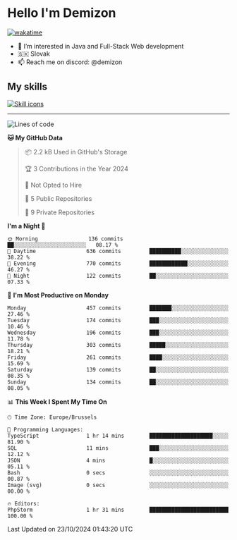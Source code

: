 # Hello I'm Demizon
[![wakatime](https://wakatime.com/badge/user/6ad1949f-d6d7-44f9-9eee-c35e54cc499b.svg)](https://wakatime.com/@6ad1949f-d6d7-44f9-9eee-c35e54cc499b)
- 👀 I’m interested in Java and Full-Stack Web development
- 🇸🇰 Slovak
- 📫 Reach me on discord: @demizon

## My skills
[![Skill icons](https://skillicons.dev/icons?i=java,js,ts,html,css,react,nextjs,tailwind,supabase,py,git,docker,linux,mysql,postgres,mongo&theme=dark)](https://github.com/Demizon3433)

---

<!--START_SECTION:waka-->
![Lines of code](https://img.shields.io/badge/From%20Hello%20World%20I%27ve%20Written-484.3%20thousand%20lines%20of%20code-blue)

**🐱 My GitHub Data** 

> 📦 2.2 kB Used in GitHub's Storage 
 > 
> 🏆 3 Contributions in the Year 2024
 > 
> 🚫 Not Opted to Hire
 > 
> 📜 5 Public Repositories 
 > 
> 🔑 9 Private Repositories 
 > 
**I'm a Night 🦉** 

```text
🌞 Morning                136 commits         ██░░░░░░░░░░░░░░░░░░░░░░░   08.17 % 
🌆 Daytime                636 commits         ██████████░░░░░░░░░░░░░░░   38.22 % 
🌃 Evening                770 commits         ████████████░░░░░░░░░░░░░   46.27 % 
🌙 Night                  122 commits         ██░░░░░░░░░░░░░░░░░░░░░░░   07.33 % 
```
📅 **I'm Most Productive on Monday** 

```text
Monday                   457 commits         ███████░░░░░░░░░░░░░░░░░░   27.46 % 
Tuesday                  174 commits         ███░░░░░░░░░░░░░░░░░░░░░░   10.46 % 
Wednesday                196 commits         ███░░░░░░░░░░░░░░░░░░░░░░   11.78 % 
Thursday                 303 commits         █████░░░░░░░░░░░░░░░░░░░░   18.21 % 
Friday                   261 commits         ████░░░░░░░░░░░░░░░░░░░░░   15.69 % 
Saturday                 139 commits         ██░░░░░░░░░░░░░░░░░░░░░░░   08.35 % 
Sunday                   134 commits         ██░░░░░░░░░░░░░░░░░░░░░░░   08.05 % 
```


📊 **This Week I Spent My Time On** 

```text
🕑︎ Time Zone: Europe/Brussels

💬 Programming Languages: 
TypeScript               1 hr 14 mins        ████████████████████░░░░░   81.90 % 
SQL                      11 mins             ███░░░░░░░░░░░░░░░░░░░░░░   12.12 % 
JSON                     4 mins              █░░░░░░░░░░░░░░░░░░░░░░░░   05.11 % 
Bash                     0 secs              ░░░░░░░░░░░░░░░░░░░░░░░░░   00.87 % 
Image (svg)              0 secs              ░░░░░░░░░░░░░░░░░░░░░░░░░   00.00 % 

🔥 Editors: 
PhpStorm                 1 hr 31 mins        █████████████████████████   100.00 % 
```


 Last Updated on 23/10/2024 01:43:20 UTC
<!--END_SECTION:waka-->
